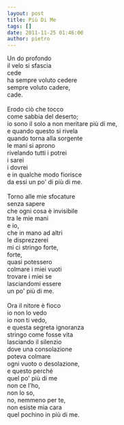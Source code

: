 ```yaml
---
layout: post
title: Più Di Me
tags: []
date: 2011-11-25 01:46:00
author: pietro
---
```

Un do profondo<br/>il velo si sfascia<br/>cede<br/>ha sempre voluto cedere<br/>sempre voluto cadere,<br/>cade.<br/><br/>Erodo ciò che tocco<br/>come sabbia del deserto;<br/>io sono il solo a non meritare più di me,<br/>e quando questo si rivela<br/>quando torna alla sorgente<br/>le mani si aprono<br/>rivelando tutti i potrei<br/>i sarei<br/>i dovrei<br/>e in qualche modo fiorisce<br/>da essi un po' di più di me.<br/><br/>Torno alle mie sfocature<br/>senza sapere<br/>che ogni cosa è invisibile<br/>tra le mie mani<br/>e io,<br/>che in mano ad altri<br/>le disprezzerei<br/>mi ci stringo forte,<br/>forte,<br/>quasi potessero<br/>colmare i miei vuoti<br/>trovare i miei se<br/>lasciandomi essere<br/>un po' più di me.<br/><br/>Ora il nitore è fioco<br/>io non lo vedo<br/>io non ti vedo,<br/>e questa segreta ignoranza<br/>stringo come fosse vita<br/>lasciando il silenzio<br/>dove una consolazione<br/>poteva colmare<br/>ogni vuoto o desolazione,<br/>e questo perché<br/>quel po' più di me<br/>non ce l'ho,<br/>non lo so,<br/>no, nemmeno per te,<br/>non esiste mia cara<br/>quel pochino in più di me.
